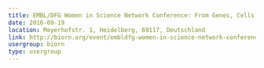 ```yaml
---
title: EMBL/DFG Women in Science Network Conference: From Genes, Cells and the Immune System towards Therapies
date: 2016-09-19
location: Meyerhofstr. 1, Heidelberg, 69117, Deutschland
link: http://biorn.org/event/embldfg-women-in-science-network-conference-from-genes-cells-and-the-immune-system-towards-therapies/
usergroup: biorn
type: usergroup
---
```

